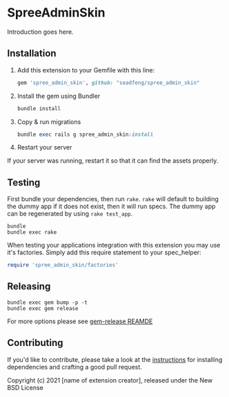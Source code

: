 # SpreeAdminSkin

Introduction goes here.

## Installation

1. Add this extension to your Gemfile with this line:

    ```ruby
    gem 'spree_admin_skin', github: "seadfeng/spree_admin_skin"
    ```

2. Install the gem using Bundler

    ```ruby
    bundle install
    ```

3. Copy & run migrations

    ```ruby
    bundle exec rails g spree_admin_skin:install
    ```

4. Restart your server

  If your server was running, restart it so that it can find the assets properly.

## Testing

First bundle your dependencies, then run `rake`. `rake` will default to building the dummy app if it does not exist, then it will run specs. The dummy app can be regenerated by using `rake test_app`.

```shell
bundle
bundle exec rake
```

When testing your applications integration with this extension you may use it's factories.
Simply add this require statement to your spec_helper:

```ruby
require 'spree_admin_skin/factories'
```

## Releasing

```shell
bundle exec gem bump -p -t
bundle exec gem release
```

For more options please see [gem-release REAMDE](https://github.com/svenfuchs/gem-release)

## Contributing

If you'd like to contribute, please take a look at the
[instructions](CONTRIBUTING.md) for installing dependencies and crafting a good
pull request.

Copyright (c) 2021 [name of extension creator], released under the New BSD License
